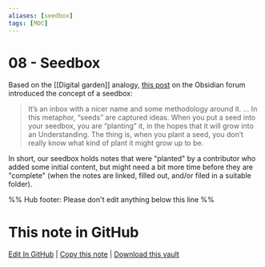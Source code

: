```yaml
---
aliases: [seedbox]
tags: [MOC]
---
```


# 08 - Seedbox

Based on the [[Digital garden]] analogy, [this post](https://forum.obsidian.md/t/what-a-seedbox-is-and-why-it-has-been-valuable-to-me/) on the Obsidian forum introduced the concept of a seedbox:

> It’s an inbox with a nicer name and some methodology around it.
> ...
> In this metaphor, “seeds” are captured ideas. When you put a seed into your seedbox, you are “planting” it, in the hopes that it will grow into an Understanding. The thing is, when you plant a seed, you don’t really know what kind of plant it might grow up to be.

In short, our seedbox holds notes that were "planted" by a contributor who added some initial content, but might need a bit more time before they are "complete" (when the notes are linked, filled out, and/or filed in a suitable folder).

%% Hub footer: Please don't edit anything below this line %%

# This note in GitHub

<span class="git-footer">[Edit In GitHub](https://github.dev/obsidian-community/obsidian-hub/blob/main/06%20-%20Inbox/Seedbox.md "git-hub-edit-note") | [Copy this note](https://raw.githubusercontent.com/obsidian-community/obsidian-hub/main/06%20-%20Inbox/Seedbox.md "git-hub-copy-note") | [Download this vault](https://github.com/obsidian-community/obsidian-hub/archive/refs/heads/main.zip "git-hub-download-vault") </span>

